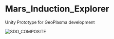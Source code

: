# Mars_Induction_Explorer

Unity Prototype for GeoPlasma development

![SDO_COMPOSITE](https://argos.vu/wp-content/uploads/2020/11/200619-ring-of-fire-eclipse-2c-1.jpg)
